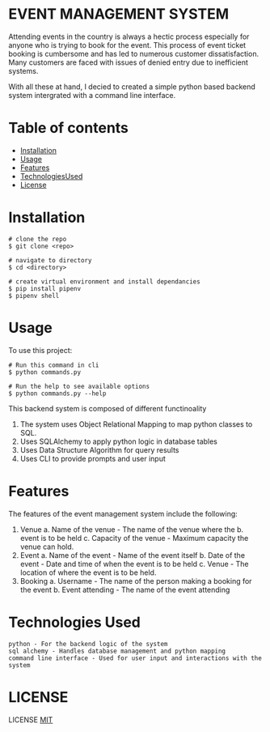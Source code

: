 # EVENT MANAGEMENT SYSTEM
Attending events in the country is always a hectic process especially for anyone who is trying to book for the event. This process of event ticket booking is cumbersome and has led to numerous customer dissatisfaction. Many customers are faced with issues of denied entry due to inefficient systems. 

With all these at hand, I decied to created a simple python based backend system intergrated with a command line interface. 

# Table of contents
- [Installation](#installation)
- [Usage](#usage)
- [Features](#features)
- [TechnologiesUsed](#technologies-used)
- [License](#license)

# Installation
```
# clone the repo
$ git clone <repo>
```

```
# navigate to directory
$ cd <directory>
```

```
# create virtual environment and install dependancies
$ pip install pipenv
$ pipenv shell
```

# Usage
To use this  project:
```
# Run this command in cli
$ python commands.py
```

```
# Run the help to see available options
$ python commands.py --help
```

This backend system is composed of different functinoality
1. The system uses Object Relational Mapping to map python classes to SQL. 
2. Uses SQLAlchemy to apply python logic in database tables
3. Uses Data Structure Algorithm for query results
4. Uses CLI to provide prompts and user input


# Features
The features of the event management system include the following:
1. Venue 
    a. Name of the venue - The name of the venue where the b. event is to be held
    c. Capacity of the venue - Maximum capacity the venue can hold. 
2. Event
    a. Name of the event - Name of the event itself
    b. Date of the event - Date and time of when the event is to be held
    c. Venue - The location of where the event is to be held.
3. Booking
    a. Username - The name of the person making a booking for the event
    b. Event attending - The name of the event attending

# Technologies Used
```
python - For the backend logic of the system
sql alchemy - Handles database management and python mapping
command line interface - Used for user input and interactions with the system

```
# LICENSE

LICENSE [MIT](LICENSE)